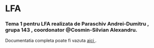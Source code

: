 # LFA
### Tema 1 pentru LFA realizata de Paraschiv Andrei-Dumitru , grupa 143 , coordonator @Cosmin-Silvian Alexandru.

Documentatia completa poate fi vazuta <a href="https://github.com/pandreyy99/TEMA-1---LFA---LABORATOR/wiki"> aici </a> .

